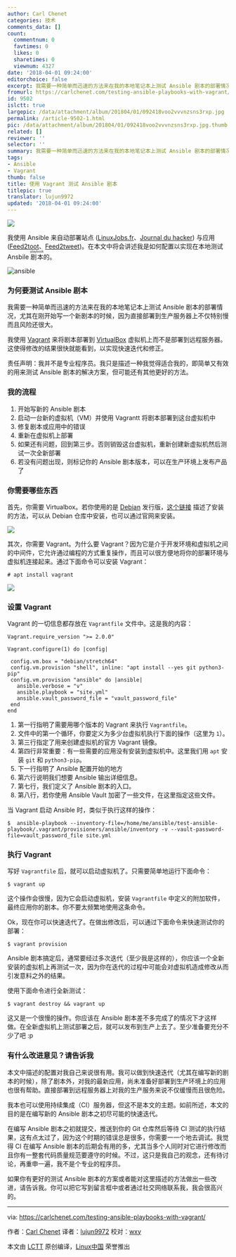 ```yaml
---
author: Carl Chenet
categories: 技术
comments_data: []
count:
  commentnum: 0
  favtimes: 0
  likes: 0
  sharetimes: 0
  viewnum: 4327
date: '2018-04-01 09:24:00'
editorchoice: false
excerpt: 我需要一种简单而迅速的方法来在我的本地笔记本上测试 Ansible 剧本的部署情况，尤其在刚开始写一个新剧本的时候，因为直接部署到生产服务器上不仅特别慢而且风险还很大。
fromurl: https://carlchenet.com/testing-ansible-playbooks-with-vagrant/
id: 9502
islctt: true
largepic: /data/attachment/album/201804/01/092418voo2vvvnzsns3rxp.jpg
permalink: /article-9502-1.html
pic: /data/attachment/album/201804/01/092418voo2vvvnzsns3rxp.jpg.thumb.jpg
related: []
reviewer: ''
selector: ''
summary: 我需要一种简单而迅速的方法来在我的本地笔记本上测试 Ansible 剧本的部署情况，尤其在刚开始写一个新剧本的时候，因为直接部署到生产服务器上不仅特别慢而且风险还很大。
tags:
- Ansible
- Vagrant
thumb: false
title: 使用 Vagrant 测试 Ansible 剧本
titlepic: true
translator: lujun9972
updated: '2018-04-01 09:24:00'
---
```


![](/data/attachment/album/201804/01/092418voo2vvvnzsns3rxp.jpg)


我使用 Ansible 来自动部署站点 ([LinuxJobs.fr](https://www.linuxjobs.fr)、[Journal du hacker](https://www.journalduhacker.net)) 与应用 ([Feed2toot](https://gitlab.com/chaica/feed2toot)、[Feed2tweet](https://gitlab.com/chaica/feed2tweet))。在本文中将会讲述我是如何配置以实现在本地测试 Ansbile <ruby> 剧本 <rt>  playbook </rt></ruby>的。


![ansible](/data/attachment/album/201804/01/092426hvzfqq7om3frd3pf.png)


### 为何要测试 Ansible 剧本


我需要一种简单而迅速的方法来在我的本地笔记本上测试 Ansible 剧本的部署情况，尤其在刚开始写一个新剧本的时候，因为直接部署到生产服务器上不仅特别慢而且风险还很大。


我使用 [Vagrant](https://www.vagrantup.com/) 来将剧本部署到 [VirtualBox](https://www.virtualbox.org/) 虚拟机上而不是部署到远程服务器。这使得修改的结果很快就能看到，以实现快速迭代和修正。


责任声明：我并不是专业程序员。我只是描述一种我觉得适合我的，即简单又有效的用来测试 Ansible 剧本的解决方案，但可能还有其他更好的方法。


### 我的流程


1. 开始写新的 Ansible 剧本
2. 启动一台新的虚拟机（VM）并使用 Vagrantt 将剧本部署到这台虚拟机中
3. 修复剧本或应用中的错误
4. 重新在虚拟机上部署
5. 如果还有问题，回到第三步。否则销毁这台虚拟机，重新创建新虚拟机然后测试一次全新部署
6. 若没有问题出现，则标记你的 Ansible 剧本版本，可以在生产环境上发布产品了


### 你需要哪些东西


首先，你需要 Virtualbox。若你使用的是 [Debian](https://www.debian.org) 发行版，[这个链接](https://wiki.debian.org/VirtualBox) 描述了安装的方法，可以从 Debian 仓库中安装，也可以通过官网来安装。


[![](/data/attachment/album/201804/01/092427uk1obl1letujazex.png)](https://www.virtualbox.org/)


其次，你需要 Vagrant。为什么要 Vagrant？因为它是介于开发环境和虚拟机之间的中间件，它允许通过编程的方式重复操作，而且可以很方便地将你的部署环境与虚拟机连接起来。通过下面命令可以安装 Vagrant：



```
# apt install vagrant

```

[![](/data/attachment/album/201804/01/092427dxu0samsh3md3sho.png)](https://www.vagrantup.com/)


### 设置 Vagrant


Vagrant 的一切信息都存放在 `Vagrantfile` 文件中。这是我的内容：



```
Vagrant.require_version ">= 2.0.0"

Vagrant.configure(1) do |config|

 config.vm.box = "debian/stretch64"
 config.vm.provision "shell", inline: "apt install --yes git python3-pip"
 config.vm.provision "ansible" do |ansible|
   ansible.verbose = "v"
   ansible.playbook = "site.yml"
   ansible.vault_password_file = "vault_password_file"
 end
end

```

1. 第一行指明了需要用哪个版本的 Vagrant 来执行 `Vagrantfile`。
2. 文件中的第一个循环，你要定义为多少台虚拟机执行下面的操作（这里为 `1`）。
3. 第三行指定了用来创建虚拟机的官方 Vagrant 镜像。
4. 第四行非常重要：有一些需要的应用没有安装到虚拟机中。这里我们用 `apt` 安装 `git` 和 `python3-pip`。
5. 下一行指明了 Ansible 配置开始的地方
6. 第六行说明我们想要 Ansible 输出详细信息。
7. 第七行，我们定义了 Ansible 剧本的入口。
8. 第八行，若你使用 Ansible Vault 加密了一些文件，在这里指定这些文件。


当 Vagrant 启动 Ansible 时，类似于执行这样的操作：



```
$  ansible-playbook --inventory-file=/home/me/ansible/test-ansible-playbook/.vagrant/provisioners/ansible/inventory -v --vault-password-file=vault_password_file site.yml

```

### 执行 Vagrant


写好 `Vagrantfile` 后，就可以启动虚拟机了。只需要简单地运行下面命令：



```
$ vagrant up

```

这个操作会很慢，因为它会启动虚拟机，安装 `Vagrantfile` 中定义的附加软件，最终应用你的剧本。你不要太频繁地使用这条命令。


Ok，现在你可以快速迭代了。在做出修改后，可以通过下面命令来快速测试你的部署：



```
$ vagrant provision

```

Ansible 剧本搞定后，通常要经过多次迭代（至少我是这样的），你应该一个全新安装的虚拟机上再测试一次，因为你在迭代的过程中可能会对虚拟机造成修改从而引发意料之外的结果。


使用下面命令进行全新测试：



```
$ vagrant destroy && vagrant up

```

这又是一个很慢的操作。你应该在 Ansible 剧本差不多完成了的情况下才这样做。在全新虚拟机上测试部署之后，就可以发布到生产上去了。至少准备要充分不少了吧 :p


### 有什么改进意见？请告诉我


本文中描述的配置对我自己来说很有用。我可以做到快速迭代（尤其在编写新的剧本的时候），除了剧本外，对我的最新应用，尚未准备好部署到生产环境上的应用也很有帮助。直接部署到远程服务器上对我的生产服务来说不仅缓慢而且很危险。


我本也可以使用持续集成（CI）服务器，但这不是本文的主题。如前所述，本文的目的是在编写新的 Ansible 剧本之初尽可能的快速迭代。


在编写 Ansible 剧本之初就提交，推送到你的 Git 仓库然后等待 CI 测试的执行结果，这有点太过了，因为这个时期的错误总是很多，你需要一一个地去调试。我觉得 CI 在编写 Ansible 剧本的后期会有用的多，尤其当多个人同时对它进行修改而且你有一整套代码质量规范要遵守的时候。不过，这只是我自己的观念，还有待讨论，再重申一遍，我不是个专业的程序员。


如果你有更好的测试 Ansible 剧本的方案或者能对这里描述的方法做出一些改进，请告诉我。你可以把它写到留言框中或者通过社交网络联系我，我会很高兴的。




---


via: <https://carlchenet.com/testing-ansible-playbooks-with-vagrant/>


作者：[Carl Chenet](https://carlchenet.com) 译者：[lujun9972](https://github.com/lujun9972) 校对：[wxy](https://github.com/wxy)


本文由 [LCTT](https://github.com/LCTT/TranslateProject) 原创编译，[Linux中国](https://linux.cn/) 荣誉推出